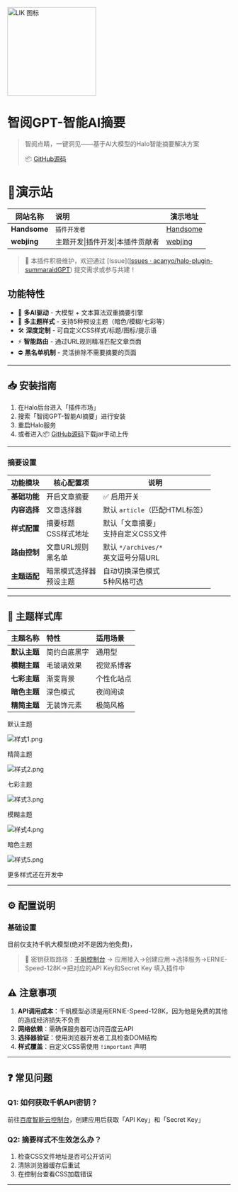<img src="https://www.lik.cc/upload/icon.svg" 
     style="width: 200px;  
            height: auto;      
            margin: 0 px;   
            vertical-align: text-bottom;"
     alt="LIK 图标">

# 智阅GPT-智能AI摘要

> 智阅点睛，一键洞见——基于AI大模型的Halo智能摘要解决方案
>
> 📦 [GitHub源码]( https://github.com/acanyo/halo-aipost-summaraidGPT)

# 📍演示站

| 网站名称     | 说明                             | 演示地址                                             |
| ------------ | :------------------------------- | ---------------------------------------------------- |
| **Handsome** | `插件开发者`                     | [Handsome]([首页｜Handsome](https://www.lik.cc/))    |
| **webjing**  | 主题开发\|插件开发\|本插件贡献者 | [webjing]([首页｜webjing](https://blog.webjing.cn/)) |

> 📌 本插件积极维护，欢迎通过 [Issue]([Issues · acanyo/halo-plugin-summaraidGPT](https://github.com/acanyo/halo-plugin-summaraidGPT/issues)) 提交需求或参与共建！

## 功能特性

- 🚀 **多AI驱动** - 大模型 + 文本算法双重摘要引擎
- 🎨 **多主题样式** - 支持5种预设主题（暗色/模糊/七彩等）
- 🛠️ **深度定制** - 可自定义CSS样式/标题/图标/提示语
- ⚡ **智能路由** - 通过URL规则精准匹配文章页面
- ⛔ **黑名单机制** - 灵活排除不需要摘要的页面

---

## 📥 安装指南
1. 在Halo后台进入「插件市场」
2. 搜索「智阅GPT-智能AI摘要」进行安装
3. 重启Halo服务
4. 或者进入📦 [GitHub源码]( https://github.com/acanyo/halo-aipost-summaraidGPT)下载jar手动上传

---

### 摘要设置
| 功能模块     | 核心配置项                 | 说明                                   |
| ------------ | -------------------------- | -------------------------------------- |
| **基础功能** | 开启文章摘要               | ✅ 启用开关                             |
| **内容选择** | 文章选择器                 | 默认 `article`（匹配HTML标签）         |
| **样式配置** | 摘要标题<br>CSS样式地址    | 默认「文章摘要」<br>支持自定义CSS文件  |
| **路由控制** | 文章URL规则<br>黑名单      | 默认 `*/archives/*`<br>英文逗号分隔URL |
| **主题适配** | 暗黑模式选择器<br>预设主题 | 自动切换深色模式<br>5种风格可选        |

------

## 🎨 主题样式库

| 主题名称     | 特性         | 适用场景   |
| :----------- | :----------- | :--------- |
| **默认主题** | 简约白底黑字 | 通用型     |
| **模糊主题** | 毛玻璃效果   | 视觉系博客 |
| **七彩主题** | 渐变背景     | 个性化站点 |
| **暗色主题** | 深色模式     | 夜间阅读   |
| **精简主题** | 无装饰元素   | 极简风格   |

默认主题

![样式1.png](https://www.lik.cc/upload/image-qpcq.png)

精简主题

![样式2.png](https://www.lik.cc/upload/image-ioaq.png)

七彩主题

![样式3.png](https://www.lik.cc/upload/image-cpfp.png)

模糊主题

![样式4.png](https://www.lik.cc/upload/image-kgge.png)

暗色主题

![样式5.png](https://www.lik.cc/upload/image-nrur.png)

更多样式还在开发中

------

## ⚙️ 配置说明

### 基础设置

目前仅支持千帆大模型(绝对不是因为他免费)，

> 🔑 密钥获取路径：[千帆控制台](https://console.bce.baidu.com/qianfan/overview) → 应用接入→创建应用→选择服务→ERNIE-Speed-128K→把对应的API Key和Secret Key 填入插件中

## ⚠️ 注意事项

1. **API调用成本**：千帆模型必须是用ERNIE-Speed-128K，因为他是免费的其他的造成经济损失不负责
2. **网络依赖**：需确保服务器可访问百度云API
3. **选择器验证**：使用浏览器开发者工具检查DOM结构
4. **样式覆盖**：自定义CSS需使用 `!important` 声明

------

## ❓ 常见问题

### Q1: 如何获取千帆API密钥？

前往[百度智能云控制台](https://console.bce.baidu.com/qianfan/overview)，创建应用后获取「API Key」和「Secret Key」

### Q2: 摘要样式不生效怎么办？

1. 检查CSS文件地址是否可公开访问
2. 清除浏览器缓存后重试
3. 在控制台查看CSS加载错误

------

